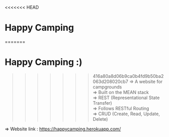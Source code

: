 <<<<<<< HEAD
# Happy Camping
=======
# Happy Camping :)
>>>>>>> 416a80a8d06b9ca0b4fd9b50ba2063d208020cb7
=> A website for campgrounds  
=> Built on the MEAN stack  
=> REST (Representational State Transfer)  
=> Follows RESTful Routing  
=> CRUD (Create, Read, Update, Delete)  
  
=> Website link : https://happycamping.herokuapp.com/
